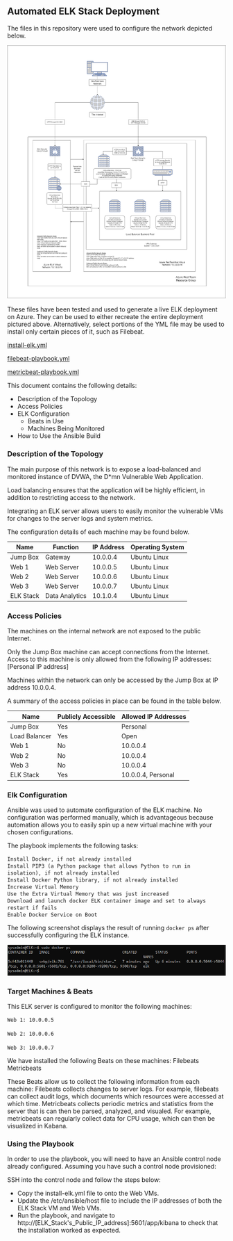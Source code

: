 ## Automated ELK Stack Deployment

The files in this repository were used to configure the network depicted below.

![alt text](Images/ELK_stack_network.png)

These files have been tested and used to generate a live ELK deployment on Azure. They can be used to either recreate the entire deployment pictured above. Alternatively, select portions of the YML file may be used to install only certain pieces of it, such as Filebeat.

[install-elk.yml](../Ansible/install-elk.yml)

[filebeat-playbook.yml](../Ansible/filebeat-playbook.yml)

[metricbeat-playbook.yml](../Ansible/metricbeat-playbook.yml)


This document contains the following details:
- Description of the Topology
- Access Policies
- ELK Configuration
  - Beats in Use
  - Machines Being Monitored
- How to Use the Ansible Build


### Description of the Topology

The main purpose of this network is to expose a load-balanced and monitored instance of DVWA, the D*mn Vulnerable Web Application.

Load balancing ensures that the application will be highly efficient, in addition to restricting access to the network.

Integrating an ELK server allows users to easily monitor the vulnerable VMs for changes to the server logs and system metrics.

The configuration details of each machine may be found below.

| Name          | Function        | IP Address | Operating System |
|---------------|-----------------|------------|------------------|
| Jump Box      | Gateway         | 10.0.0.4   | Ubuntu Linux     |
| Web 1         | Web Server      | 10.0.0.5   | Ubuntu Linux     |
| Web 2         | Web Server      | 10.0.0.6   | Ubuntu Linux     |
| Web 3         | Web Server      | 10.0.0.7   | Ubuntu Linux     |
| ELK Stack     | Data Analytics  | 10.1.0.4   | Ubuntu Linux     |

### Access Policies

The machines on the internal network are not exposed to the public Internet. 

Only the Jump Box machine can accept connections from the Internet. Access to this machine is only allowed from the following IP addresses:
[Personal IP address]

Machines within the network can only be accessed by the Jump Box at IP address 10.0.0.4.

A summary of the access policies in place can be found in the table below.

| Name          | Publicly Accessible | Allowed IP Addresses     |
|---------------|---------------------|--------------------------|
| Jump Box      | Yes                 | Personal                 |
| Load Balancer | Yes		      | Open			 |
| Web 1         | No                  | 10.0.0.4                 |
| Web 2         | No                  | 10.0.0.4                 |
| Web 3         | No                  | 10.0.0.4                 |               
| ELK Stack     | Yes                 | 10.0.0.4, Personal       |                

### Elk Configuration

Ansible was used to automate configuration of the ELK machine. No configuration was performed manually, which is advantageous because automation allows you to easily spin up a new virtual machine with your chosen configurations.

The playbook implements the following tasks:

	Install Docker, if not already installed
	Install PIP3 (a Python package that allows Python to run in isolation), if not already installed
	Install Docker Python library, if not already installed
	Increase Virtual Memory
	Use the Extra Virtual Memory that was just increased
	Download and launch docker ELK container image and set to always restart if fails
	Enable Docker Service on Boot
	
The following screenshot displays the result of running `docker ps` after successfully configuring the ELK instance.

![alt text](Images/docker_ps_output.png)


### Target Machines & Beats
This ELK server is configured to monitor the following machines:
 	
	Web 1: 10.0.0.5
	
	Web 2: 10.0.0.6
	
	Web 3: 10.0.0.7

We have installed the following Beats on these machines:
	Filebeats
	Metricbeats
	
These Beats allow us to collect the following information from each machine:
	Filebeats collects changes to server logs. For example, filebeats can collect audit logs, which documents which resources were accessed at which time. 
	Metricbeats collects periodic metrics and statistics from the server that is can then be parsed, analyzed, and visualed. For example, metricbeats can regularly collect data for CPU usage, which can then be visualized in Kabana. 


### Using the Playbook
In order to use the playbook, you will need to have an Ansible control node already configured. Assuming you have such a control node provisioned: 

SSH into the control node and follow the steps below:
- Copy the install-elk.yml file to onto the Web VMs.
- Update the /etc/ansible/host file to include the IP addresses of both the ELK Stack VM and Web VMs.
- Run the playbook, and navigate to http://[ELK_Stack's_Public_IP_address]:5601/app/kibana to check that the installation worked as expected.

